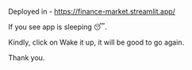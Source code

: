 Deployed in - https://finance-market.streamlit.app/

If you see app is sleeping 😴.

Kindly, click on Wake it up, it will be good to go again.

Thank you.
